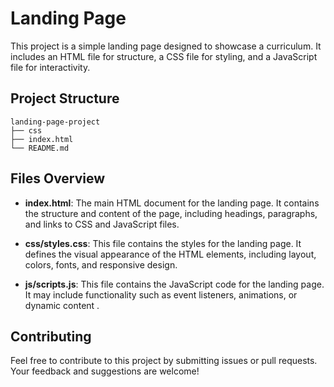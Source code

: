# Landing Page 

This project is a simple landing page designed to showcase a curriculum. It includes an HTML file for structure, a CSS file for styling, and a JavaScript file for interactivity.

## Project Structure

```
landing-page-project
├── css
├── index.html
└── README.md
```

## Files Overview

- **index.html**: The main HTML document for the landing page. It contains the structure and content of the page, including headings, paragraphs, and links to CSS and JavaScript files.

- **css/styles.css**: This file contains the styles for the landing page. It defines the visual appearance of the HTML elements, including layout, colors, fonts, and responsive design.

- **js/scripts.js**: This file contains the JavaScript code for the landing page. It may include functionality such as event listeners, animations, or dynamic content .

## Contributing

Feel free to contribute to this project by submitting issues or pull requests. Your feedback and suggestions are welcome!
